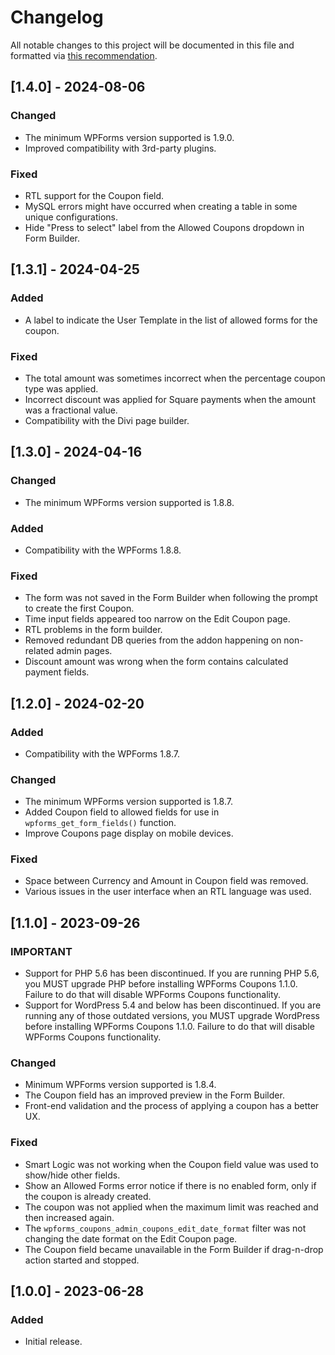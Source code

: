 # Changelog
All notable changes to this project will be documented in this file and formatted via [this recommendation](https://keepachangelog.com/en/1.0.0/).

## [1.4.0] - 2024-08-06
### Changed
- The minimum WPForms version supported is 1.9.0.
- Improved compatibility with 3rd-party plugins.

### Fixed
- RTL support for the Coupon field.
- MySQL errors might have occurred when creating a table in some unique configurations.
- Hide "Press to select" label from the Allowed Coupons dropdown in Form Builder.

## [1.3.1] - 2024-04-25
### Added
- A label to indicate the User Template in the list of allowed forms for the coupon.

### Fixed
- The total amount was sometimes incorrect when the percentage coupon type was applied.
- Incorrect discount was applied for Square payments when the amount was a fractional value.
- Compatibility with the Divi page builder.

## [1.3.0] - 2024-04-16
### Changed
- The minimum WPForms version supported is 1.8.8.

### Added
- Compatibility with the WPForms 1.8.8.

### Fixed
- The form was not saved in the Form Builder when following the prompt to create the first Coupon.
- Time input fields appeared too narrow on the Edit Coupon page.
- RTL problems in the form builder.
- Removed redundant DB queries from the addon happening on non-related admin pages.
- Discount amount was wrong when the form contains calculated payment fields.

## [1.2.0] - 2024-02-20
### Added
- Compatibility with the WPForms 1.8.7.

### Changed
- The minimum WPForms version supported is 1.8.7.
- Added Coupon field to allowed fields for use in `wpforms_get_form_fields()` function.
- Improve Coupons page display on mobile devices.

### Fixed
- Space between Currency and Amount in Coupon field was removed.
- Various issues in the user interface when an RTL language was used.

## [1.1.0] - 2023-09-26
### IMPORTANT
- Support for PHP 5.6 has been discontinued. If you are running PHP 5.6, you MUST upgrade PHP before installing WPForms Coupons 1.1.0. Failure to do that will disable WPForms Coupons functionality.
- Support for WordPress 5.4 and below has been discontinued. If you are running any of those outdated versions, you MUST upgrade WordPress before installing WPForms Coupons 1.1.0. Failure to do that will disable WPForms Coupons functionality.

### Changed
- Minimum WPForms version supported is 1.8.4.
- The Coupon field has an improved preview in the Form Builder.
- Front-end validation and the process of applying a coupon has a better UX.

### Fixed
- Smart Logic was not working when the Coupon field value was used to show/hide other fields.
- Show an Allowed Forms error notice if there is no enabled form, only if the coupon is already created.
- The coupon was not applied when the maximum limit was reached and then increased again.
- The `wpforms_coupons_admin_coupons_edit_date_format` filter was not changing the date format on the Edit Coupon page.
- The Coupon field became unavailable in the Form Builder if drag-n-drop action started and stopped.

## [1.0.0] - 2023-06-28
### Added
- Initial release.
